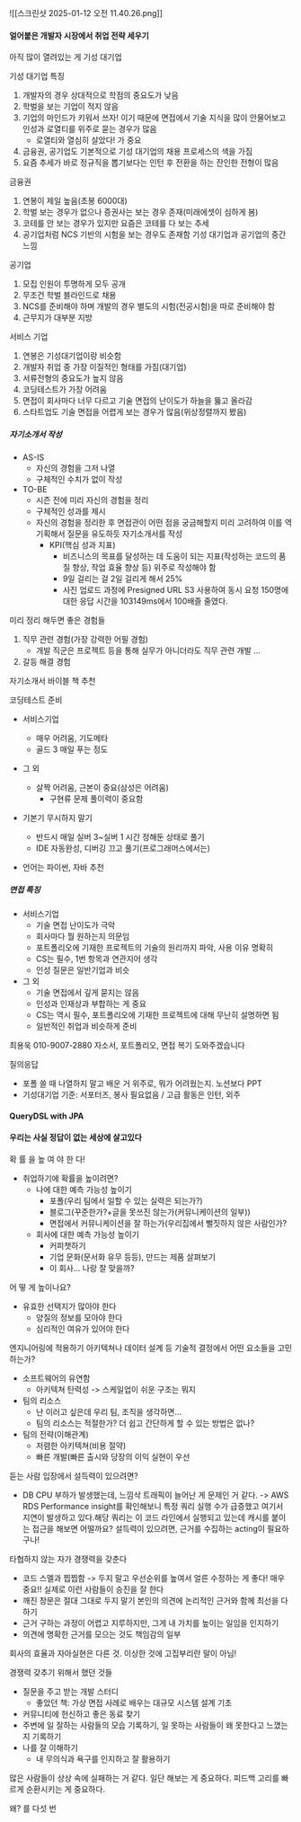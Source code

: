 ![[스크린샷 2025-01-12 오전 11.40.26.png]]

#### 얼어붙은 개발자 시장에서 취업 전략 세우기
아직 많이 열려있는 게 기성 대기업

기성 대기업 특징
1. 개발자의 경우 상대적으로 학점의 중요도가 낮음
2. 학벌을 보는 기업이 적지 않음
3. 기업의 마인드가 키워서 쓰자! 이기 때문에 면접에서 기술 지식을 많이 안물어보고 인성과 로열티를 위주로 묻는 경우가 많음
	* 로열티와 열심히 살았다! 가 중요
4. 금융권, 공기업도 기본적으로 기성 대기업의 채용 프로세스의 색을 가짐
5. 요즘 추세가 바로 정규직을 뽑기보다는 인턴 후 전환을 하는 잔인한 전형이 많음

금융권
1. 연봉이 제일 높음(초봉 6000대)
2. 학벌 보는 경우가 없으나 증권사는 보는 경우 존재(미래에셋이 심하게 봄)
3. 코테를 안 보는 경우가 있지만 요즘은 코테를 다 보는 추세
4. 공기업처럼 NCS 기반의 시험을 보는 경우도 존재함
기성 대기업과 공기업의 중간 느낌

공기업
1. 모집 인원이 투명하게 모두 공개
2. 무조건 학벌 블라인드로 채용
3. NCS를 준비해야 하며 개발의 경우 별도의 시험(전공시험)을 따로 준비해야 함
4. 근무지가 대부분 지방

서비스 기업
1. 연봉은 기성대기업이랑 비슷함
2. 개발자 취업 중 가장 이질적인 형태를 가짐(대기업)
3. 서류전형의 중요도가 높지 않음
4. 코딩테스트가 가장 어려움
5. 면접이 회사마다 너무 다르고 기술 면접의 난이도가 하늘을 뚫고 올라감
6. 스타트업도 기술 면접을 어렵게 보는 경우가 많음(위상정렬까지 봤음)

##### 자기소개서 작성 
* AS-IS
	* 자신의 경험을 그저 나열
	* 구체적인 수치가 없이 작성
* TO-BE
	* 시즌 전에 미리 자신의 경험을 정리
	* 구체적인 성과를 제시
	* 자신의 경험을 정리한 후 면접관이 어떤 점을 궁금해할지 미리 고려하여 이를 역기획해서 질문을 유도하듯 자기소개서를 작성
		* KPI(핵심 성과 지표)
			* 비즈니스의 목표를 달성하는 데 도움이 되는 지표(작성하는 코드의 품질 향상, 작업 효율 향상 등) 위주로 작성해야 함
			* 9일 걸리는 걸 2일 걸리게 해서 25% 
			* 사진 업로드 과정에 Presigned URL S3 사용하여 동시 요청 150명에 대한 응답 시간을 103149ms에서 100배즐 줄였다.

미리 정리 해두면 좋은 경험들
1. 직무 관련 경험(가장 강력한 어필 경험)
	* 개발 직군은 프로젝트 등을 통해 실무가 아니더라도 직무 관련 개발 ... 
2. 갈등 해결 경험

자기소개서 바이블 책 추천


코딩테스트 준비
* 서비스기업
	* 매우 어려움, 기도메타
	* 골드 3 매일 푸는 정도
* 그 외 
	* 살짝 어려움, 근본이 중요(삼성은 어려움)
		* 구현류 문제 풀이력이 중요함

* 기본기 무시하지 말기
	* 반드시 매일 실버 3~실버 1 시간 정해둔 상태로 풀기
	* IDE 자동완성, 디버깅 끄고 풀기(프로그래머스에서는)
* 언어는 파이썬, 자바 추천

##### 면접 특징
* 서비스기업
	* 기술 면접 난이도가 극악
	* 회사마다 뭘 원하는지 의문임
	* 포트폴리오에 기재한 프로젝트의 기술의 원리까지 파악, 사용 이유 명확히
	* CS는 필수, 1번 항목과 연관지어 생각
	* 인성 질문은 일반기업과 비슷
* 그 외
	* 기술 면접에서 깊게 묻지는 않음
	* 인성과 인재상과 부합하는 게 중요
	* CS는 역시 필수, 포트폴리오에 기재한 프로젝트에 대해 무난히 설명하면 됨
	* 일반적인 취업과 비슷하게 준비


최용욱 010-9007-2880 자소서, 포트폴리오, 면접 복기 도와주겠습니다

질의응답
* 포폴 쓸 때 나열하지 말고 배운 거 위주로, 뭐가 어려웠는지. 노션보다 PPT
* 기성대기업 기준: 서포터즈, 봉사 필요없음 / 고급 활동은 인턴, 외주


#### QueryDSL with JPA

#### 우리는 사실 정답이 없는 세상에 살고있다
확 률 을 높 여 야 한 다!
* 취업하기에 확률을 높이려면?
	* 나에 대한 예측 가능성 높이기
		* 포폴(우리 팀에서 일할 수 있는 실력은 되는가?)
		* 블로그(꾸준한가?+글을 못쓰진 않는가(커뮤니케이션의 일부))
		* 면접에서 커뮤니케이션을 잘 하는가(우리집에서 뻘짓하지 않은 사람인가?
	* 회사에 대한 예측 가능성 높이기
		* 커피챗하기
		* 기업 문화(문서화 유무 등등), 만드는 제품 살펴보기
		* 이 회사... 나랑 잘 맞을까?

어 떻 게 높이나요?
* 유효한 선택지가 많아야 한다
	* 양질의 정보를 모아야 한다
	* 심리적인 여유가 있어야 한다

엔지니어링에 적용하기
아키텍쳐나 데이터 설계 등 기술적 결정에서 어떤 요소들을 고민하는가?
* 소프트웨어의 유연함
	* 아키텍쳐 탄력성 -> 스케일업이 쉬운 구조는 뭐지
* 팀의 리소스
	* 난 이러고 싶은데 우리 팀, 조직을 생각하면...
	* 팀의 리소스는 적절한가? 더 쉽고 간단하게 할 수 있는 방법은 없나?
* 팀의 전략(이해관계)
	* 저렴한 아키텍쳐(비용 절약)
	* 빠른 개발(빠른 출시와 당장의 이익 실현이 우선

듣는 사람 입장에서 설득력이 있으려면?
* DB CPU 부하가 발생했는데, 느낌삭 트래픽이 늘어난 게 문제인 거 같다. -> AWS RDS Performance insight를 확인해보니 특정 쿼리 실행 수가 급증했고 여기서 지연이 발생하고 있다.해당 쿼리는 이 코드 라인에서 실행되고 있는데 캐시를 붙이는 접근을 해보면 어떨까요?
설득력이 있으려면, 근거를 수집하는 acting이 필요하구나!

타협하지 않는 자가 경쟁력을 갖춘다
* 코드 스멜과 찝찝함 -> 두지 말고 우선순위를 높여서 얼른 수정하는 게 좋다! 매우 중요!! 실제로 이런 사람들이 승진을 잘 한다
* 깨진 창문은 절대 그대로 두지 말기
본인의 의견에 논리적인 근거와 함께 최선을 다하기
* 근거 구하는 과정이 어렵고 지루하지만, 그게 내 가치를 높이는 일임을 인지하기
* 의견에 명확한 근거를 모으는 것도 책임감의 일부

회사의 효율과 자아실현은 다른 것. 이상한 것에 고집부리란 말이 아님!

경쟁력 갖추기 위해서 했던 것들
* 질문을 주고 받는 개발 스터디
	* 좋았던 책: 가상 면접 사례로 배우는 대규모 시스템 설계 기초
* 커뮤니티에 헌신하고 좋은 동료 찾기
* 주변에 일 잘하는 사람들의 모습 기록하기, 일 못하는 사람들이 왜 못한다고 느꼈는지 기록하기
* 나를 잘 이해하기
	* 내 무의식과 욕구를 인지하고 잘 활용하기

많은 사람들이 상상 속에 실패하는 거 같다. 일단 해보는 게 중요하다. 피드백 고리를 빠르게 순환시키는 게 중요하다.

왜? 를 다섯 번
